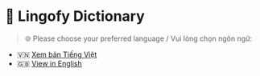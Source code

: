 # 🦊 Lingofy Dictionary

> 🌐 Please choose your preferred language / Vui lòng chọn ngôn ngữ:

- 🇻🇳 [Xem bản Tiếng Việt](./README.vi.md)
- 🇬🇧 [View in English](./README.en.md)